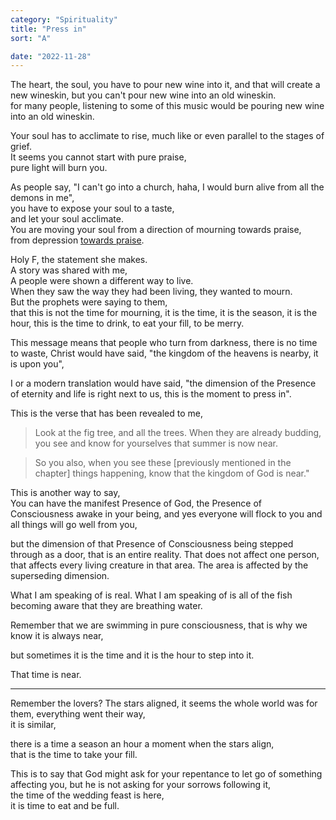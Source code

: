 ```yaml
---
category: "Spirituality" 
title: "Press in"
sort: "A" 

date: "2022-11-28"
---
```


The heart, the soul, you have to pour new wine into it, and that will create a new wineskin,
but you can't pour new wine into an old wineskin.  
for many people, listening to some of this music would be pouring new wine into an old wineskin.  

Your soul has to acclimate to rise,
much like or even parallel to the stages of grief.  
It seems you cannot start with pure praise,  
pure light will burn you. 

As people say, "I can't go into a church, haha, I would burn alive from all the demons in me",  
you have to expose your soul to a taste,  
and let your soul acclimate.  
You are moving your soul from a direction of mourning towards praise,  
from depression [towards praise](https://www.youtube.com/watch?v=pomqj7acJc4&ab_channel=BethelMusic). 

Holy F, the statement she makes.  
A story was shared with me,  
A people were shown a different way to live.  
When they saw the way they had been living, they wanted to mourn.  
But the prophets were saying to them,  
that this is not the time for mourning, 
it is the time, it is the season, it is the hour, 
this is the time to drink, to eat your fill, to be merry.  

This message means that people who turn from darkness, there is no time to waste, 
Christ would have said, "the kingdom of the heavens is nearby, it is upon you",  

I or a modern translation would have said, "the dimension of the Presence of eternity and life is right next to us, this is the moment to press in".  

This is the verse that has been revealed to me,  
> Look at the fig tree, and all the trees. 
When they are already budding, you see and know for yourselves that summer is now near. 

> So you also, when you see these [previously mentioned in the chapter] things happening, know that the kingdom of God is near."  

This is another way to say,   
You can have the manifest Presence of God, the Presence of Consciousness awake in your being, and yes everyone will flock to you and all things will go well from you,  

but the dimension of that Presence of Consciousness being stepped through as a door, that is an entire reality. That does not affect one person, that affects every living creature in that area. 
The area is affected by the superseding dimension.  

What I am speaking of is real. What I am speaking of is all of the fish becoming aware that they are breathing water.  

Remember that we are swimming in pure consciousness, that is why we know it is always near, 

but sometimes it is the time and it is the hour to step into it.

That time is near.

---

Remember the lovers? 
The stars aligned, it seems the whole world was for them, everything went their way,  
it is similar,  

there is a time a season an hour a moment when the stars align,  
that is the time to take your fill.  

This is to say that God might ask for your repentance to let go of something affecting you, 
but he is not asking for your sorrows following it,  
the time of the wedding feast is here,  
it is time to eat and be full.